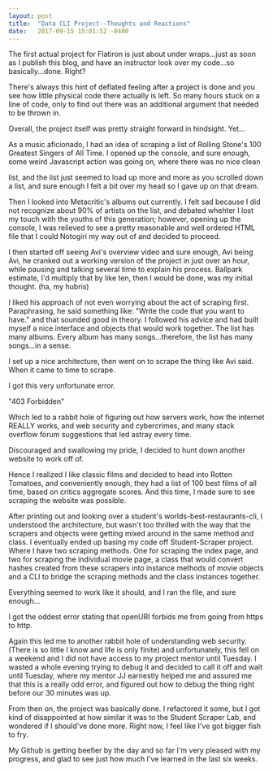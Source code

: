```yaml
---
layout: post
title:  "Data CLI Project--Thoughts and Reactions"
date:   2017-09-15 15:01:52 -0400
---
```



The first actual project for Flatiron is just about under wraps...just as soon as I publish this blog, and have an instructor look over my code...so basically...done. Right?

There's always this hint of deflated feeling after a project is done and you see how little physical code there actually is left.  So many hours stuck on a line of code, only to find out there was an additional argument that needed to be thrown in.  

Overall, the project itself was pretty straight forward in hindsight.  Yet...

As a music aficionado, I had an idea of scraping a list of Rolling Stone's 100 Greatest Singers of All Time.  I opened up the console, and sure enough, some weird Javascript action was going on, where there was no nice clean <div> </div> list, and the list just seemed to load up more and more as you scrolled down a list, and sure enough I felt a bit over my head so I gave up on that dream.

Then I looked into Metacritic's albums out currently.  I felt sad because I did not recognize about 90% of artists on the list, and debated whehter I lost my touch with the youths of this generation; however, opening up the console, I was relieved to see a pretty reasonable and well ordered HTML file that I could Notogiri my way out of and decided to proceed.  

I then started off seeing Avi's overview video and sure enough, Avi being Avi, he cranked out a working version of the project in just over an hour, while pausing and talking several time to explain his process.  Ballpark estimate, I'd multiply that by like ten, then I would be done, was my initial thought.  (ha, my hubris)  

I liked his approach of not even worrying about the act of scraping first.  Paraphrasing, he said something like: "Write the code that you want to have."  and that sounded good in theory.  I followed his advice and had built myself a nice interface and objects that would work together. The list has many albums.  Every album has many songs...therefore, the list has many songs...in a sense.  

I set up a nice architecture, then went on to scrape the thing like Avi said.  When it came to time to scrape.  

I got this very unfortunate error.  

"403 Forbidden"

Which led to a rabbit hole of figuring out how servers work, how the internet REALLY works, and web security and cybercrimes, and many stack overflow forum suggestions that led astray every time.  

Discouraged and swallowing my pride, I decided to hunt down another website to work off of.  

Hence I realized I like classic films and decided to head into Rotten Tomatoes, and conveniently enough, they had a list of 100 best films of all time, based on critics aggregate scores.  And this time, I made sure to see scraping the website was possible.  

After printing out and looking over a student's worlds-best-restaurants-cli, I understood the architecture, but 
wasn't too thrilled with the way that the scrapers and objects were getting mixed around in the same method and class.  I eventually ended up basing my code off Student-Scraper project.  Where I have two scraping methods. One for scraping the index page, and two for scraping the individual movie page, a class that would convert hashes created from these scrapers into instance methods of movie objects and a CLI to bridge the scraping methods and the class instances together.  

Everything seemed to work like it should, and I ran the file, and sure enough...

I got the oddest error stating that openURI forbids me from going from https to http.  

Again this led me to another rabbit hole of understanding web security. (There is so little I know and life is only finite) and unfortunately, this fell on a weekend and I did not have access to my project mentor until Tuesday. 
I wasted a whole evening trying to debug it and decided to call it off and wait until Tuesday, where my mentor JJ earnestly helped me and assured me that this is a really odd error, and figured out how to debug the thing right before our 30 minutes was up.  

From then on, the project was basically done.  I refactored it some, but I got kind of disappointed at how similar it was to the Student Scraper Lab, and wondered if I should've done more.  Right now, I feel like I've got bigger fish to fry.  

My Github is getting beefier by the day and so far I'm very pleased with my progress, and glad to see just how much I've learned in the last six weeks.  








